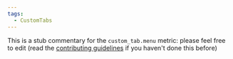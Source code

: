```yaml
---
tags:
  - CustomTabs
---
```


This is a stub commentary for the `custom_tab.menu` metric: please feel free to edit (read the
[contributing guidelines](https://github.com/mozilla/glean-annotations/blob/main/CONTRIBUTING.md)
if you haven't done this before)
